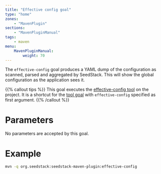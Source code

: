 ```yaml
---
title: "Effective config goal"
type: "home"
zones:
    - "MavenPlugin"
sections:
    - "MavenPluginManual"
tags:
    - maven
menu:
    MavenPluginManual:
        weight: 70
---
```


The `effective-config` goal produces a YAML dump of the configuration as scanned, parsed and aggregated by SeedStack. <!--more-->
This will show the global configuration as the application sees it.

{{% callout tips %}}
This goal executes the [effective-config tool](/docs/seed/configuration/#effective-configuration) on 
the project. It is a shortcut for the [tool goal](../tool) with `effective-config` specified as first argument. 
{{% /callout %}}

# Parameters

No parameters are accepted by this goal.

# Example

```bash
mvn -q org.seedstack:seedstack-maven-plugin:effective-config
```
